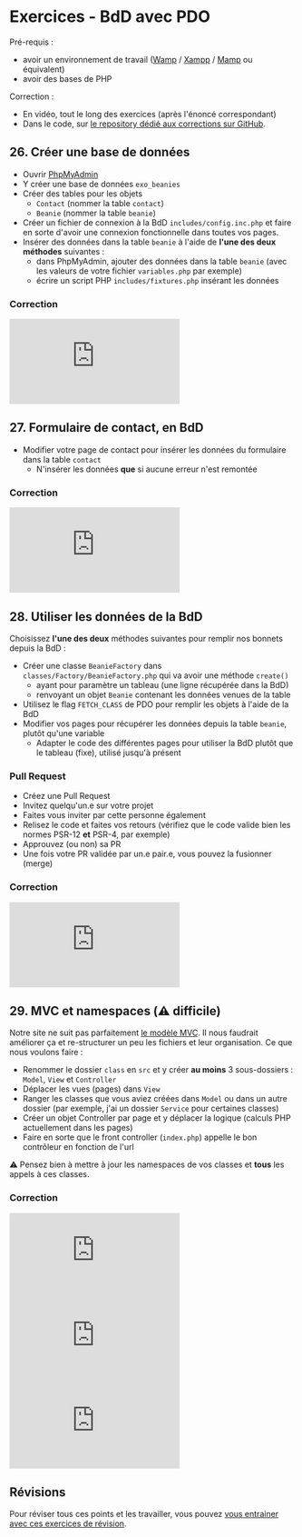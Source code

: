 # Exercices - BdD avec PDO

Pré-requis :
- avoir un environnement de travail ([Wamp](https://www.wampserver.com/) / [Xampp](https://www.apachefriends.org/fr/index.html) / [Mamp](https://www.mamp.info/en/downloads/) ou équivalent)
- avoir des bases de PHP

Correction :

- En vidéo, tout le long des exercices (après l'énoncé correspondant)
- Dans le code, sur [le repository dédié aux corrections sur GitHub](https://github.com/Dreeckan/beanies/pulls?q=is%3Apr). 
 
## 26. Créer une base de données

- Ouvrir [PhpMyAdmin](http://localhost/phpmyadmin/)
- Y créer une base de données `exo_beanies`
- Créer des tables pour les objets 
  - `Contact` (nommer la table `contact`)
  - `Beanie` (nommer la table `beanie`)
- Créer un fichier de connexion à la BdD `includes/config.inc.php` et faire en sorte d'avoir une connexion fonctionnelle dans toutes vos pages.
- Insérer des données dans la table `beanie` à l'aide de **l'une des deux méthodes** suivantes :
  - dans PhpMyAdmin, ajouter des données dans la table `beanie` (avec les valeurs de votre fichier `variables.php` par exemple)
  - écrire un script PHP `includes/fixtures.php` insérant les données
  
### Correction

<iframe class="yt-video" src="https://www.youtube.com/embed/8rv2uU_YaSQ" title="Exercice 1" frameborder="0" allow="accelerometer; clipboard-write; encrypted-media; gyroscope; web-share" allowfullscreen></iframe>

## 27. Formulaire de contact, en BdD

- Modifier votre page de contact pour insérer les données du formulaire dans la table `contact`
  - N'insérer les données **que** si aucune erreur n'est remontée
  
### Correction

<iframe class="yt-video" src="https://www.youtube.com/embed/wO0-9wz_Fqo" title="Exercice 1" frameborder="0" allow="accelerometer; clipboard-write; encrypted-media; gyroscope; web-share" allowfullscreen></iframe>

## 28. Utiliser les données de la BdD

Choisissez **l'une des deux** méthodes suivantes pour remplir nos bonnets depuis la BdD :
  - Créer une classe `BeanieFactory` dans `classes/Factory/BeanieFactory.php` qui va avoir une méthode `create()` 
    - ayant pour paramètre un tableau (une ligne récupérée dans la BdD) 
    - renvoyant un objet `Beanie` contenant les données venues de la table
  - Utilisez le flag `FETCH_CLASS` de PDO pour remplir les objets à l'aide de la BdD
- Modifier vos pages pour récupérer les données depuis la table `beanie`, plutôt qu'une variable
  - Adapter le code des différentes pages pour utiliser la BdD plutôt que le tableau (fixe), utilisé jusqu'à présent

### Pull Request

- Créez une Pull Request
- Invitez quelqu'un.e sur votre projet
- Faites vous inviter par cette personne également
- Relisez le code et faites vos retours (vérifiez que le code valide bien les normes PSR-12 **et** PSR-4, par exemple)
- Approuvez (ou non) sa PR
- Une fois votre PR validée par un.e pair.e, vous pouvez la fusionner (merge)

### Correction

<iframe class="yt-video" src="https://www.youtube.com/embed/e-_-ni-t1s0" title="Exercice 1" frameborder="0" allow="accelerometer; clipboard-write; encrypted-media; gyroscope; web-share" allowfullscreen></iframe>


## 29. MVC et namespaces (:warning: difficile)

Notre site ne suit pas parfaitement [le modèle MVC](40-mvc.md). Il nous faudrait améliorer ça et re-structurer un peu les fichiers et leur organisation.
Ce que nous voulons faire :
- Renommer le dossier `class` en `src` et y créer **au moins** 3 sous-dossiers : `Model`, `View` et `Controller`
- Déplacer les vues (pages) dans `View`
- Ranger les classes que vous aviez créées dans `Model` ou dans un autre dossier (par exemple, j'ai un dossier `Service` pour certaines classes)
- Créer un objet Controller par page et y déplacer la logique (calculs PHP actuellement dans les pages)
- Faire en sorte que le front controller (`index.php`) appelle le bon contrôleur en fonction de l'url

:warning: Pensez bien à mettre à jour les namespaces de vos classes et **tous** les appels à ces classes.

### Correction

<iframe class="yt-video" src="https://www.youtube.com/embed/L72w3ncAHRE" title="Exercice 1" frameborder="0" allow="accelerometer; clipboard-write; encrypted-media; gyroscope; web-share" allowfullscreen></iframe>

<iframe class="yt-video" src="https://www.youtube.com/embed/oS18WpW99eM" title="Exercice 1" frameborder="0" allow="accelerometer; clipboard-write; encrypted-media; gyroscope; web-share" allowfullscreen></iframe>

<iframe class="yt-video" src="https://www.youtube.com/embed/Oq7ELSBr6V0" title="Exercice 1" frameborder="0" allow="accelerometer; clipboard-write; encrypted-media; gyroscope; web-share" allowfullscreen></iframe>

## Révisions

Pour réviser tous ces points et les travailler, vous pouvez [vous entrainer avec ces exercices de révision](https://github.com/Dreeckan/exercices-php/blob/main/revisions.md).
